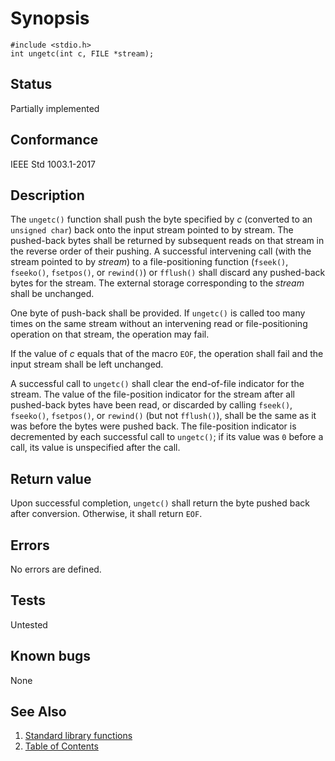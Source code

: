 <!-- Documentation template to fill -->
<!-- #MUST_BE: make good synopsis -->
# Synopsis 

`#include <stdio.h>`</br>
`int ungetc(int c, FILE *stream);`</br>

<!-- #MUST_BE: check status according to implementation -->
## Status

Partially implemented

<!-- #MUST_BE: if function shall be posix compliant print the standard signature  -->
## Conformance

IEEE Std 1003.1-2017 

<!-- #MUST_BE: update description from opengroup AND READ IT and check if it matches  -->
## Description 
 
The `ungetc()` function shall push the byte specified by _c_ (converted to an `unsigned char`) back onto the input stream pointed to by stream. The pushed-back bytes shall be returned by subsequent reads on that stream in the reverse order of their pushing. A successful intervening call (with the stream pointed to by _stream_) to a file-positioning function (`fseek()`, `fseeko()`, `fsetpos()`, or `rewind()`) or `fflush()` shall discard any pushed-back bytes for the stream. The external storage corresponding to the _stream_ shall be unchanged.

One byte of push-back shall be provided. If `ungetc()` is called too many times on the same stream without an intervening read or file-positioning operation on that stream, the operation may fail.

If the value of _c_ equals that of the macro `EOF`, the operation shall fail and the input stream shall be left unchanged.

A successful call to `ungetc()` shall clear the end-of-file indicator for the stream. The value of the file-position indicator for the stream after all pushed-back bytes have been read, or discarded by calling `fseek()`, `fseeko()`, `fsetpos()`, or `rewind()` (but not `fflush()`), shall be the same as it was before the bytes were pushed back. The file-position indicator is decremented by each successful call to `ungetc()`; if its value was `0` before a call, its value is unspecified after the call.

<!-- #MUST_BE: check return values by the function  -->
## Return value

Upon successful completion, `ungetc()` shall return the byte pushed back after conversion. Otherwise, it shall return `EOF`.

<!-- #MUST_BE: check what errors can cause the function to fail  -->
## Errors

No errors are defined. 

<!-- #MUST_BE: function by default shall be untested, when tested there should be a link to test location and test command for ia32 test runner  -->
## Tests

Untested 

<!-- #MUST_BE: check for pending issues in  -->
## Known bugs 

None

## See Also

1. [Standard library functions](../README.md)
2. [Table of Contents](../../../README.md)